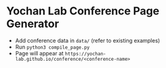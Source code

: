 # Yochan Lab Conference Page Generator

+ Add conference data in `data/` (refer to existing examples)
+ Run `python3 compile_page.py`
+ Page will appear at `https://yochan-lab.github.io/conference/<conference-name>`
